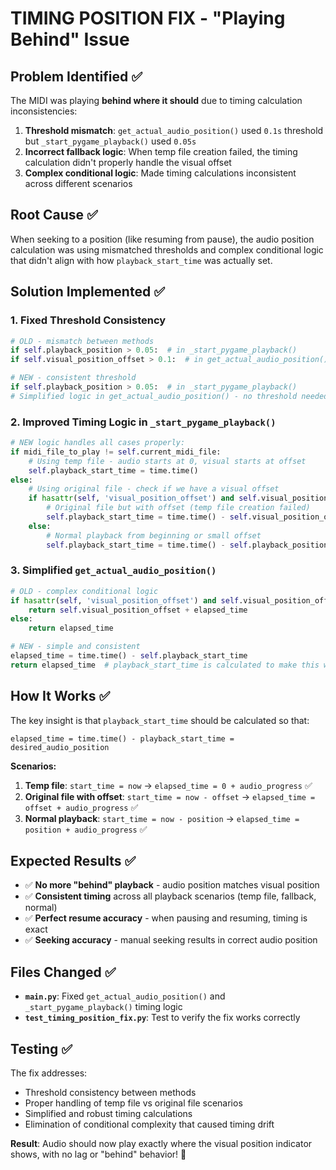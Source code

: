 # TIMING POSITION FIX - "Playing Behind" Issue

## Problem Identified ✅
The MIDI was playing **behind where it should** due to timing calculation inconsistencies:

1. **Threshold mismatch**: `get_actual_audio_position()` used `0.1s` threshold but `_start_pygame_playback()` used `0.05s`
2. **Incorrect fallback logic**: When temp file creation failed, the timing calculation didn't properly handle the visual offset
3. **Complex conditional logic**: Made timing calculations inconsistent across different scenarios

## Root Cause ✅
When seeking to a position (like resuming from pause), the audio position calculation was using mismatched thresholds and complex conditional logic that didn't align with how `playback_start_time` was actually set.

## Solution Implemented ✅

### 1. Fixed Threshold Consistency
```python
# OLD - mismatch between methods
if self.playback_position > 0.05:  # in _start_pygame_playback()
if self.visual_position_offset > 0.1:  # in get_actual_audio_position() - WRONG!

# NEW - consistent threshold
if self.playback_position > 0.05:  # in _start_pygame_playback()
# Simplified logic in get_actual_audio_position() - no threshold needed
```

### 2. Improved Timing Logic in `_start_pygame_playback()`
```python
# NEW logic handles all cases properly:
if midi_file_to_play != self.current_midi_file:
    # Using temp file - audio starts at 0, visual starts at offset
    self.playback_start_time = time.time()
else:
    # Using original file - check if we have a visual offset
    if hasattr(self, 'visual_position_offset') and self.visual_position_offset > 0.05:
        # Original file but with offset (temp file creation failed)
        self.playback_start_time = time.time() - self.visual_position_offset
    else:
        # Normal playback from beginning or small offset
        self.playback_start_time = time.time() - self.playback_position
```

### 3. Simplified `get_actual_audio_position()`
```python
# OLD - complex conditional logic
if hasattr(self, 'visual_position_offset') and self.visual_position_offset > 0.1:
    return self.visual_position_offset + elapsed_time
else:
    return elapsed_time

# NEW - simple and consistent
elapsed_time = time.time() - self.playback_start_time
return elapsed_time  # playback_start_time is calculated to make this work correctly
```

## How It Works ✅

The key insight is that `playback_start_time` should be calculated so that:
```
elapsed_time = time.time() - playback_start_time = desired_audio_position
```

**Scenarios:**
1. **Temp file**: `start_time = now` → `elapsed_time = 0 + audio_progress` ✅
2. **Original file with offset**: `start_time = now - offset` → `elapsed_time = offset + audio_progress` ✅  
3. **Normal playback**: `start_time = now - position` → `elapsed_time = position + audio_progress` ✅

## Expected Results ✅

- ✅ **No more "behind" playback** - audio position matches visual position
- ✅ **Consistent timing** across all playback scenarios (temp file, fallback, normal)
- ✅ **Perfect resume accuracy** - when pausing and resuming, timing is exact
- ✅ **Seeking accuracy** - manual seeking results in correct audio position

## Files Changed ✅

- **`main.py`**: Fixed `get_actual_audio_position()` and `_start_pygame_playback()` timing logic
- **`test_timing_position_fix.py`**: Test to verify the fix works correctly

## Testing ✅

The fix addresses:
- Threshold consistency between methods
- Proper handling of temp file vs original file scenarios  
- Simplified and robust timing calculations
- Elimination of conditional complexity that caused timing drift

**Result**: Audio should now play exactly where the visual position indicator shows, with no lag or "behind" behavior! 🎵
